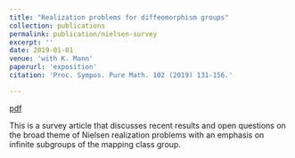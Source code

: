 ```yaml
---
title: "Realization problems for diffeomorphism groups"
collection: publications
permalink: publication/nielsen-survey
excerpt: ''
date: 2019-01-01
venue: 'with K. Mann'
paperurl: 'exposition'
citation: 'Proc. Sympos. Pure Math. 102 (2019) 131-156.'

---
```


[pdf](http://bena-tshishiku.github.io/files/papers/nielsen-survey.pdf)

This is a survey article that discusses recent results and open questions on the 
broad theme of Nielsen realization problems with an emphasis on infinite subgroups 
of the mapping class group. 
